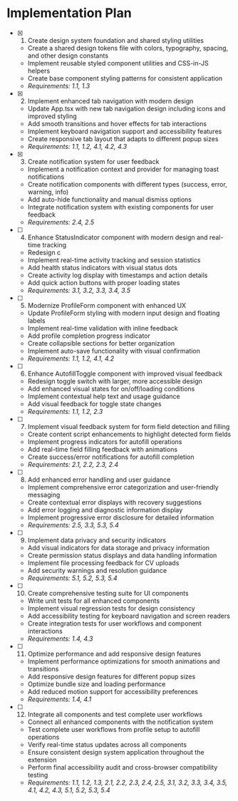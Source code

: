 # Implementation Plan

- [x] 1. Create design system foundation and shared styling utilities
  - Create a shared design tokens file with colors, typography, spacing, and other design constants
  - Implement reusable styled component utilities and CSS-in-JS helpers
  - Create base component styling patterns for consistent application
  - _Requirements: 1.1, 1.3_

- [x] 2. Implement enhanced tab navigation with modern design
  - Update App.tsx with new tab navigation design including icons and improved styling
  - Add smooth transitions and hover effects for tab interactions
  - Implement keyboard navigation support and accessibility features
  - Create responsive tab layout that adapts to different popup sizes
  - _Requirements: 1.1, 1.2, 4.1, 4.2, 4.3_

- [x] 3. Create notification system for user feedback
  - Implement a notification context and provider for managing toast notifications
  - Create notification components with different types (success, error, warning, info)
  - Add auto-hide functionality and manual dismiss options
  - Integrate notification system with existing components for user feedback
  - _Requirements: 2.4, 2.5_

- [ ] 4. Enhance StatusIndicator component with modern design and real-time tracking
  - Redesign c
  - Implement real-time activity tracking and session statistics
  - Add health status indicators with visual status dots
  - Create activity log display with timestamps and action details
  - Add quick action buttons with proper loading states
  - _Requirements: 3.1, 3.2, 3.3, 3.4, 3.5_

- [ ] 5. Modernize ProfileForm component with enhanced UX
  - Update ProfileForm styling with modern input design and floating labels
  - Implement real-time validation with inline feedback
  - Add profile completion progress indicator
  - Create collapsible sections for better organization
  - Implement auto-save functionality with visual confirmation
  - _Requirements: 1.1, 1.2, 4.1, 4.2_

- [ ] 6. Enhance AutofillToggle component with improved visual feedback
  - Redesign toggle switch with larger, more accessible design
  - Add enhanced visual states for on/off/loading conditions
  - Implement contextual help text and usage guidance
  - Add visual feedback for toggle state changes
  - _Requirements: 1.1, 1.2, 2.3_

- [ ] 7. Implement visual feedback system for form field detection and filling
  - Create content script enhancements to highlight detected form fields
  - Implement progress indicators for autofill operations
  - Add real-time field filling feedback with animations
  - Create success/error notifications for autofill completion
  - _Requirements: 2.1, 2.2, 2.3, 2.4_

- [ ] 8. Add enhanced error handling and user guidance
  - Implement comprehensive error categorization and user-friendly messaging
  - Create contextual error displays with recovery suggestions
  - Add error logging and diagnostic information display
  - Implement progressive error disclosure for detailed information
  - _Requirements: 2.5, 3.3, 5.3, 5.4_

- [ ] 9. Implement data privacy and security indicators
  - Add visual indicators for data storage and privacy information
  - Create permission status displays and data handling information
  - Implement file processing feedback for CV uploads
  - Add security warnings and resolution guidance
  - _Requirements: 5.1, 5.2, 5.3, 5.4_

- [ ] 10. Create comprehensive testing suite for UI components
  - Write unit tests for all enhanced components
  - Implement visual regression tests for design consistency
  - Add accessibility testing for keyboard navigation and screen readers
  - Create integration tests for user workflows and component interactions
  - _Requirements: 1.4, 4.3_

- [ ] 11. Optimize performance and add responsive design features
  - Implement performance optimizations for smooth animations and transitions
  - Add responsive design features for different popup sizes
  - Optimize bundle size and loading performance
  - Add reduced motion support for accessibility preferences
  - _Requirements: 1.4, 4.1_

- [ ] 12. Integrate all components and test complete user workflows
  - Connect all enhanced components with the notification system
  - Test complete user workflows from profile setup to autofill operations
  - Verify real-time status updates across all components
  - Ensure consistent design system application throughout the extension
  - Perform final accessibility audit and cross-browser compatibility testing
  - _Requirements: 1.1, 1.2, 1.3, 2.1, 2.2, 2.3, 2.4, 2.5, 3.1, 3.2, 3.3, 3.4, 3.5, 4.1, 4.2, 4.3, 5.1, 5.2, 5.3, 5.4_